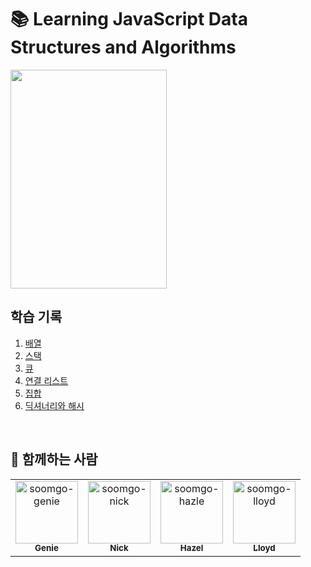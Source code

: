 # 📚 Learning JavaScript Data Structures and Algorithms

<img src="https://github.com/user-attachments/assets/1a0e27f9-86bd-498b-8548-1e74b0ff8a87" width="250" height="350" />

<br />

## 학습 기록

<ol>
  <li>
    <a href="./02. 배열/README.md">배열</a>
  </li>
  <li>
    <a href="./03. 스택/README.md">스택</a>
  </li>
  <li>
    <a href="./04. 큐/README.md">큐</a>
  </li>
  <li>
    <a href="./05. 연결 리스트/README.md">연결 리스트</a>
  </li>
  <li>
    <a href="06. 집합/README.md">집합</a>
  </li>
  <li>
    <a href="07. 딕셔너리와 해시/README.md">딕셔너리와 해시</a>
  </li>
</ol>

<br/>

## 🤖 함께하는 사람

<table>
    <tr>
      <td align="center">
          <a href="https://github.com/wonjin-dev">
              <img src="https://avatars.githubusercontent.com/u/82315118?v=4" width="100;" alt="soomgo-genie"/>
              <br />
              <sub><b>Genie</b></sub>
          </a>
      </td>
      <td align="center">
          <a href="https://github.com/newnickkim">
              <img src="https://avatars.githubusercontent.com/u/129708778?v=4" width="100;" alt="soomgo-nick"/>
              <br />
              <sub><b>Nick</b></sub>
          </a>
      </td>
      <td align="center">
          <a href="https://github.com/hyenees">
              <img src="https://avatars.githubusercontent.com/u/60595240?v=4" width="100;" alt="soomgo-hazle"/>
              <br />
              <sub><b>Hazel</b></sub>
          </a>
      </td>
      <td align="center">
          <a href="https://github.com/lloydshin">
              <img src="https://avatars.githubusercontent.com/u/83817681?v=4" width="100;" alt="soomgo-lloyd"/>
              <br />
              <sub><b>Lloyd</b></sub>
          </a>
      </td>
      </tr>
</table>
